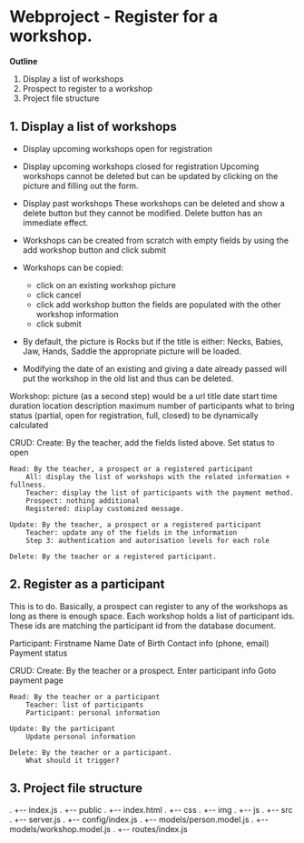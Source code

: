 
# Webproject - Register for a workshop.

**Outline**

1. Display a list of workshops
2. Prospect to register to a workshop
3. Project file structure

## 1. Display a list of workshops

- Display upcoming workshops open for registration
- Display upcoming workshops closed for registration
  Upcoming workshops cannot be deleted but can be updated by clicking on the picture and filling out the form.
- Display past workshops
  These workshops can be deleted and show a delete button but they cannot be modified. Delete button has an immediate effect.
- Workshops can be created from scratch with empty fields by using the add workshop button and click submit
- Workshops can be copied:
    - click on an existing workshop picture
    - click cancel
    - click add workshop button the fields are populated with the other workshop information
    - click submit

- By default, the picture is Rocks but if the title is either: Necks, Babies, Jaw, Hands, Saddle the appropriate picture will be loaded.
- Modifying the date of an existing and giving a date already passed will put the workshop in the old list and thus can be deleted.

Workshop:
  picture (as a second step) would be a url
  title
  date
  start time
  duration
  location
  description
  maximum number of participants
  what to bring
  status (partial, open for registration, full, closed) to be dynamically calculated

  CRUD:
    Create:  By the teacher, add the fields listed above. Set status to open

    Read: By the teacher, a prospect or a registered participant
        All: display the list of workshops with the related information + fullness.
        Teacher: display the list of participants with the payment method.
        Prospect: nothing additional
        Registered: display customized message.

    Update: By the teacher, a prospect or a registered participant
        Teacher: update any of the fields in the information
        Step 3: authentication and autorisation levels for each role

    Delete: By the teacher or a registered participant.

## 2. Register as a participant

  This is to do.
  Basically, a prospect can register to any of the workshops as long as there is enough space.
  Each workshop holds a list of participant ids.
  These ids are matching the participant id from the database document.

  Participant: Firstname Name 
               Date of Birth 
               Contact info (phone, email)
               Payment status

  CRUD:
    Create: By the teacher or a prospect.
        Enter participant info
        Goto payment page

    Read: By the teacher or a participant
        Teacher: list of participants
        Participant: personal information

    Update: By the participant
        Update personal information

    Delete: By the teacher or a participant.
        What should it trigger?
 

## 3. Project file structure
. +-- index.js
. +-- public
.     +-- index.html
.     +-- css
.     +-- img
.     +-- js
. +-- src
.     +-- server.js
.     +-- config/index.js
.     +-- models/person.model.js
.     +-- models/workshop.model.js
.     +-- routes/index.js
